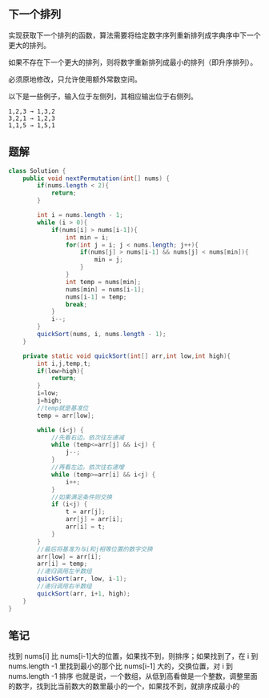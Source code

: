 ## 下一个排列

实现获取下一个排列的函数，算法需要将给定数字序列重新排列成字典序中下一个更大的排列。

如果不存在下一个更大的排列，则将数字重新排列成最小的排列（即升序排列）。

必须原地修改，只允许使用额外常数空间。

以下是一些例子，输入位于左侧列，其相应输出位于右侧列。

```
1,2,3 → 1,3,2
3,2,1 → 1,2,3
1,1,5 → 1,5,1
```

## 题解

```java
class Solution {
    public void nextPermutation(int[] nums) {
        if(nums.length < 2){
            return;
        }

        int i = nums.length - 1;
        while (i > 0){
            if(nums[i] > nums[i-1]){
                int min = i;
                for(int j = i; j < nums.length; j++){
                    if(nums[j] > nums[i-1] && nums[j] < nums[min]){
                        min = j;
                    }
                }
                int temp = nums[min];
                nums[min] = nums[i-1];
                nums[i-1] = temp;
                break;
            }
            i--;
        }
        quickSort(nums, i, nums.length - 1);
    }

    private static void quickSort(int[] arr,int low,int high){
        int i,j,temp,t;
        if(low>high){
            return;
        }
        i=low;
        j=high;
        //temp就是基准位
        temp = arr[low];

        while (i<j) {
            //先看右边，依次往左递减
            while (temp<=arr[j] && i<j) {
                j--;
            }
            //再看左边，依次往右递增
            while (temp>=arr[i] && i<j) {
                i++;
            }
            //如果满足条件则交换
            if (i<j) {
                t = arr[j];
                arr[j] = arr[i];
                arr[i] = t;
            }
        }
        //最后将基准为与i和j相等位置的数字交换
        arr[low] = arr[i];
        arr[i] = temp;
        //递归调用左半数组
        quickSort(arr, low, i-1);
        //递归调用右半数组
        quickSort(arr, i+1, high);
    }
}
```

## 笔记
找到 nums[i] 比 nums[i-1]大的位置，如果找不到，则排序；如果找到了，在 i 到 nums.length -1 里找到最小的那个比 nums[i-1] 大的，交换位置，对 i 到 nums.length -1 排序
也就是说，一个数组，从低到高看做是一个整数，调整里面的数字，找到比当前数大的数里最小的一个，如果找不到，就排序成最小的
